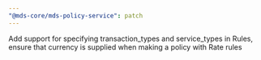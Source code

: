 ```yaml
---
"@mds-core/mds-policy-service": patch
---
```


Add support for specifying transaction_types and service_types in Rules, ensure that currency is supplied when making a policy with Rate rules
